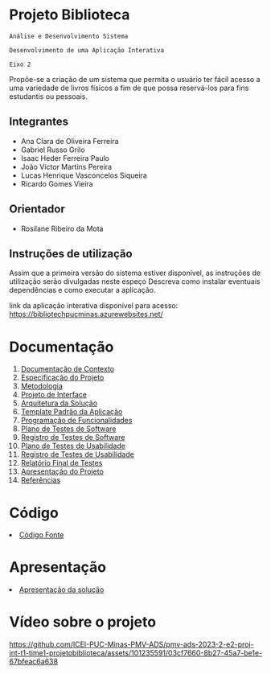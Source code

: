 # Projeto Biblioteca

`Análise e Desenvolvimento Sistema`

`Desenvolvimento de uma Aplicação Interativa`

`Eixo 2`



Propõe-se a criação de um sistema que permita o usuário ter fácil acesso a uma variedade de livros físicos a fim de que possa reservá-los para fins estudantis ou pessoais. 


## Integrantes

* Ana Clara de Oliveira Ferreira
* Gabriel Russo Grilo
* Isaac Heder Ferreira Paulo
* João Victor Martins Pereira
* Lucas Henrique Vasconcelos Siqueira
* Ricardo Gomes Vieira

## Orientador

* Rosilane Ribeiro da Mota

## Instruções de utilização

Assim que a primeira versão do sistema estiver disponível, as instruções de utilização serão divulgadas neste espeço
Descreva como instalar eventuais dependências e como executar a aplicação.

link da aplicação interativa disponível para acesso: https://bibliotechpucminas.azurewebsites.net/


# Documentação

<ol>
<li><a href="DOCS/01-Documentação de Contexto.md"> Documentação de Contexto</a></li>
<li><a href="DOCS/02-Especificação do Projeto.md"> Especificação do Projeto</a></li>
<li><a href="DOCS/03-Metodologia.md"> Metodologia</a></li>
<li><a href="DOCS/04-Projeto de Interface.md"> Projeto de Interface</a></li>
<li><a href="DOCS/05-Arquitetura da Solução.md"> Arquitetura da Solução</a></li>
<li><a href="DOCS/06-Template Padrão da Aplicação.md"> Template Padrão da Aplicação</a></li>
<li><a href="DOCS/07-Programação de Funcionalidades.md"> Programação de Funcionalidades</a></li>
<li><a href="DOCS/08-Plano de Testes de Software.md"> Plano de Testes de Software</a></li>
<li><a href="DOCS/09-Registro de Testes de Software.md"> Registro de Testes de Software</a></li>
<li><a href="DOCS/10-Plano de Testes de Usabilidade.md"> Plano de Testes de Usabilidade</a></li>
<li><a href="DOCS/11-Registro de Testes de Usabilidade.md"> Registro de Testes de Usabilidade</a></li>
<li><a href="DOCS/12-Relatório Final de Testes.md"> Relatório Final de Testes</a></li>
<li><a href="DOCS/13-Apresentação do Projeto.md"> Apresentação do Projeto</a></li>
<li><a href="DOCS/14-Referências.md"> Referências</a></li>
</ol>

# Código

<li><a href="src/README.md"> Código Fonte</a></li>

# Apresentação

<li><a href="presentation/README.md"> Apresentação da solução</a></li>

# Vídeo sobre o projeto


https://github.com/ICEI-PUC-Minas-PMV-ADS/pmv-ads-2023-2-e2-proj-int-t1-time1-projetobiblioteca/assets/101235591/03cf7660-8b27-45a7-be1e-67bfeac6a638


